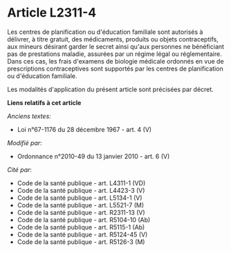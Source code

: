 # Article L2311-4

Les centres de planification ou d'éducation familiale sont autorisés à délivrer, à titre gratuit, des médicaments, produits
ou objets contraceptifs, aux mineurs désirant garder le secret ainsi qu'aux personnes ne bénéficiant pas de prestations
maladie, assurées par un régime légal ou réglementaire. Dans ces cas, les frais        d'examens de biologie médicale
ordonnés en vue de prescriptions contraceptives sont supportés par les centres de planification ou d'éducation familiale. 

Les modalités d'application du présent article sont précisées par décret.

**Liens relatifs à cet article**

_Anciens textes_:

  - Loi n°67-1176 du 28 décembre 1967 - art. 4 (V)

_Modifié par_:

  - Ordonnance n°2010-49 du 13 janvier 2010 - art. 6 (V)

_Cité par_:

  - Code de la santé publique - art. L4311-1 (VD)
  - Code de la santé publique - art. L4423-3 (V)
  - Code de la santé publique - art. L5134-1 (V)
  - Code de la santé publique - art. L5521-7 (M)
  - Code de la santé publique - art. R2311-13 (V)
  - Code de la santé publique - art. R5104-10 (Ab)
  - Code de la santé publique - art. R5115-1 (Ab)
  - Code de la santé publique - art. R5124-45 (V)
  - Code de la santé publique - art. R5126-3 (M)
